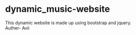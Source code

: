 # dynamic_music-website
This dynamic website is made up using bootstrap and jquery.<br>
Auther- Avii
